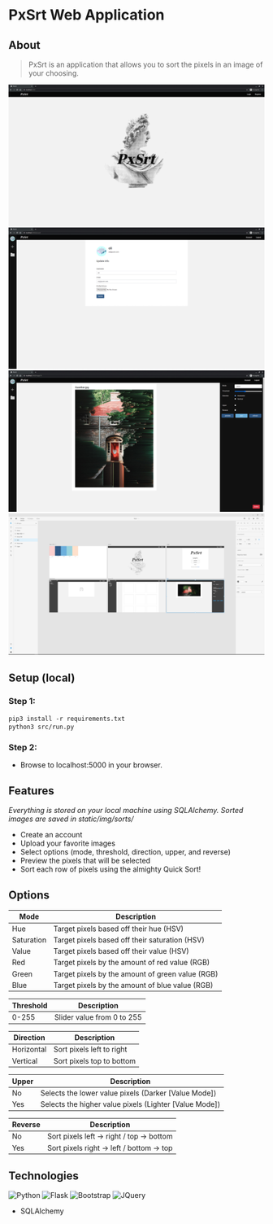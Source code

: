 # PxSrt Web Application

## About

> PxSrt is an application that allows you to sort the pixels in an image of your choosing.

![Mock Landing Page](src/pxsrt/static/img/mocks/mock-landing.jpg)
![Mock Account Page](src/pxsrt/static/img/mocks/mock-account.jpg)
![Mock Sort](src/pxsrt/static/img/mocks/mock-sort.jpg)
![Mock Design (Adobe XD)](src/pxsrt/static/img/mocks/mock-design.jpg)

## Setup (local)
### Step 1:
```
pip3 install -r requirements.txt
python3 src/run.py
```
### Step 2:
* Browse to localhost:5000 in your browser.

## Features
*Everything is stored on your local machine using SQLAlchemy.*
*Sorted images are saved in static/img/sorts/*
* Create an account
* Upload your favorite images
* Select options (mode, threshold, direction, upper, and reverse)
* Preview the pixels that will be selected
* Sort each row of pixels using the almighty Quick Sort!

## Options
Mode | Description
---- | -----------
Hue | Target pixels based off their hue (HSV)
Saturation | Target pixels based off their saturation (HSV)
Value | Target pixels based off their value (HSV)
Red | Target pixels by the amount of red value (RGB)
Green | Target pixels by the amount of green value (RGB)
Blue | Target pixels by the amount of blue value (RGB)

Threshold | Description
--------- | -----------
0-255 | Slider value from 0 to 255

Direction | Description
--------- | -----------
Horizontal | Sort pixels left to right
Vertical | Sort pixels top to bottom

Upper | Description
----- | -----------
No | Selects the lower value pixels (Darker [Value Mode])
Yes | Selects the higher value pixels (Lighter [Value Mode])

Reverse | Description
------- | -----------
No | Sort pixels left -> right  / top -> bottom
Yes | Sort pixels right -> left  / bottom -> top

## Technologies
![Python](https://img.shields.io/badge/python%20-%2314354C.svg?&style=for-the-badge&logo=python&logoColor=white)
![Flask](https://img.shields.io/badge/flask%20-%23000.svg?&style=for-the-badge&logo=flask&logoColor=white)
![Bootstrap](https://img.shields.io/badge/bootstrap%20-%23563D7C.svg?&style=for-the-badge&logo=bootstrap&logoColor=white)
![JQuery](https://img.shields.io/badge/jquery%20-%230769AD.svg?&style=for-the-badge&logo=jquery&logoColor=white)
* SQLAlchemy
